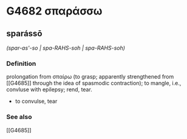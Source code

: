 # G4682 σπαράσσω

## sparássō

_(spar-as'-so | spa-RAHS-soh | spa-RAHS-soh)_

### Definition

prolongation from σπαίρω (to grasp; apparently strengthened from [[G4685]] through the idea of spasmodic contraction); to mangle, i.e., convluse with epilepsy; rend, tear.

- to convulse, tear

### See also

[[G4685]]

